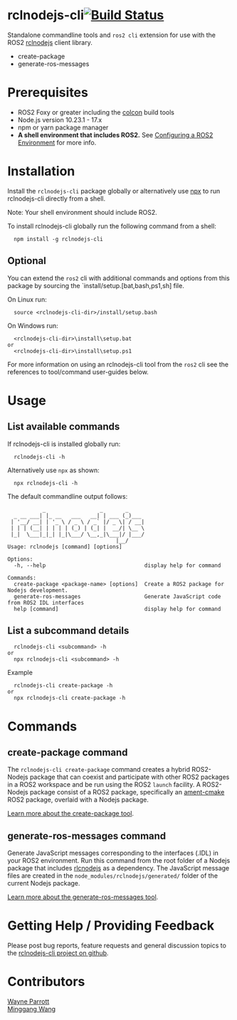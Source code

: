 # rclnodejs-cli[![Build Status](https://travis-ci.org/RobotWebTools/rclnodejs-cli.svg?branch=develop)](https://travis-ci.org/RobotWebTools/rclnodejs-cli)
Standalone commandline tools and `ros2 cli` extension for use with the ROS2 [rclnodejs]() client library.
* create-package
* generate-ros-messages

# Prerequisites #
* ROS2 Foxy or greater including the [colcon](https://docs.ros.org/en/foxy/Tutorials/Colcon-Tutorial.html) build tools
* Node.js version 10.23.1 - 17.x
* npm or yarn package manager
* **A shell environment that includes ROS2.** See [Configuring a ROS2 Environment](https://index.ros.org/doc/ros2/Tutorials/Configuring-ROS2-Environment/) for more info.

# Installation #
Install the `rclnodejs-cli` package globally or alternatively use [npx](https://medium.com/@maybekatz/introducing-npx-an-npm-package-runner-55f7d4bd282b) to run rclnodejs-cli directly from a shell.

Note: Your shell environment should include ROS2. 

To install rclnodejs-cli globally run the following command from a shell:
```
  npm install -g rclnodejs-cli
```

## Optional ##
You can extend the `ros2` cli with additional commands and options from this package by sourcing the `install/setup.[bat,bash,ps1,sh] file.

On Linux run:
```
  source <rclnodejs-cli-dir>/install/setup.bash
```
On Windows run:
```
  <rclnodejs-cli-dir>\install\setup.bat
or
  <rclnodejs-cli-dir>\install\setup.ps1
```

For more information on using an rclnodejs-cli tool from the `ros2` cli see the references to tool/command user-guides below. 


# Usage #
## List available commands ##

If rclnodejs-cli is installed globally run:
```
  rclnodejs-cli -h
```
Alternatively use `npx` as shown:
```
  npx rclnodejs-cli -h
```
The default commandline output follows:

```
           _                 _       _
  _ __ ___| |_ __   ___   __| | ___ (_)___
 | '__/ __| | '_ \ / _ \ / _` |/ _ \| / __|
 | | | (__| | | | | (_) | (_| |  __/| \__ \
 |_|  \___|_|_| |_|\___/ \__,_|\___|/ |___/
                                  |__/
Usage: rclnodejs [command] [options]
    
Options:
  -h, --help                               display help for command

Commands:
  create-package <package-name> [options]  Create a ROS2 package for Nodejs development.
  generate-ros-messages                    Generate JavaScript code from ROS2 IDL interfaces
  help [command]                           display help for command

```

## List a subcommand details ##
```
  rclnodejs-cli <subcommand> -h
or
  npx rclnodejs-cli <subcommand> -h
```

Example
```
  rclnodejs-cli create-package -h
or
  npx rclnodejs-cli create-package -h
```

# Commands #
## create-package command ##
The `rclnodejs-cli create-package` command creates a hybrid ROS2-Nodejs package that can coexist and participate with other ROS2 packages in a ROS2 workspace and be run using the ROS2 `launch` facility. A ROS2-Nodejs package consist of a ROS2 package, specifically an [ament-cmake](https://docs.ros.org/en/foxy/Guides/Ament-CMake-Documentation.html) ROS2 package, overlaid with a Nodejs package.

[Learn more about the create-package tool](package-creation-tool/README.md).

## generate-ros-messages command ##
Generate JavaScript messages corresponding to the interfaces (.IDL)
in your ROS2 environment. Run this command from the root folder of a Nodejs package that includes [rlcnodejs](https://github.com/RobotWebTools/rclnodejs-cli) as a dependency. The JavaScript message files are created in the `node_modules/rclnodejs/generated/` folder of the current Nodejs package.

[Learn more about the generate-ros-messages tool](message-generator-tool/README.md).


# Getting Help / Providing Feedback
Please post bug reports, feature requests and general discussion topics to the [rclnodejs-cli project on github](https://github.com/RobotWebTool/rclnodejs-cli).
# Contributors #
[Wayne Parrott](https://github.com/wayneparrott)    
[Minggang Wang](https://github.com/minggangw)
